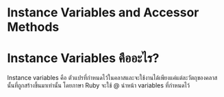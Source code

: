 # Instance Variables and Accessor Methods
# Instance Variables คืออะไร?
Instance variables คือ ตัวแปรที่กำหนดไว้ในคลาสและจะใช้งานได้เพียงแค่แต่ละวัตถุของคลาสนั้นที่ถูกสร้างขึ้นมาเท่านั้น โดยภาษา Ruby จะใช้ @ นำหน้า variables ที่กำหนดไว้
